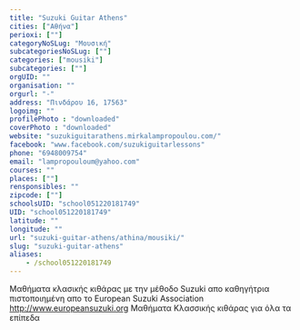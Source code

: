 ```yaml
---
title: "Suzuki Guitar Athens"
cities: ["Αθήνα"]
perioxi: [""]
categoryNoSLug: "Μουσική"
subcategoriesNoSLug: [""]
categories: ["mousiki"]
subcategories: [""]
orgUID: ""
organisation: ""
orgurl: "-"
address: "Πινδάρου 16, 17563"
logoimg: ""
profilePhoto : "downloaded"
coverPhoto : "downloaded"
website: "suzukiguitarathens.mirkalampropoulou.com/"
facebook: "www.facebook.com/suzukiguitarlessons"
phone: "6948009754"
email: "lampropouloum@yahoo.com"
courses: ""
places: [""]
rensponsibles: ""
zipcode: [""]
schoolsUID: "school051220181749"
UID: "school051220181749"
latitude: ""
longitude: ""
url: "suzuki-guitar-athens/athina/mousiki/"
slug: "suzuki-guitar-athens"
aliases:
    - /school051220181749
---
```





Μαθήματα κλασικής κιθάρας με την μέθοδο Suzuki απο καθηγήτρια πιστοποιημένη απο το European Suzuki Association http://www.europeansuzuki.org Μαθήματα Κλασσικής κιθάρας για όλα τα επίπεδα